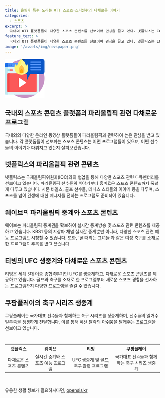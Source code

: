 ```yaml
---
title: 올림픽 특수 노리는 OTT 스포츠·스타선수의 다채로운 이야기
categories:
  - 스포츠
excerpt: >
  국내외 OTT 플랫폼들이 다양한 스포츠 콘텐츠를 선보이며 관심을 끌고 있다. 넷플릭스는 IOC와 협업하여 올림픽 스타들의 다큐멘터리를 공개했고, 웨이브는 한일전을 포함한 다채로운 스포츠 중계권을 확보했다. 또한 티빙과 쿠팡플레이도 UFC 생중계와 축구 시리즈를 통해 강력한 콘텐츠를 선보이며 관람객들의 이목을 사로잡고 있다. 이러한 OTT 플랫폼들은 올림픽 기간 동안 다채로운 스포츠 경기와 예능 프로그램을 통해 관객들에게 풍성한 즐거움을 선사할 예정이다.
feature_text: >
  국내외 OTT 플랫폼들이 다양한 스포츠 콘텐츠를 선보이며 관심을 끌고 있다. 넷플릭스는 IOC와 협업하여 올림픽 스타들의 다큐멘터리를 공개했고, 웨이브는 한일전을 포함한 다채로운 스포츠 중계권을 확보했다. 또한 티빙과 쿠팡플레이도 UFC 생중계와 축구 시리즈를 통해 강력한 콘텐츠를 선보이며 관람객들의 이목을 사로잡고 있다. 이러한 OTT 플랫폼들은 올림픽 기간 동안 다채로운 스포츠 경기와 예능 프로그램을 통해 관객들에게 풍성한 즐거움을 선사할 예정이다.
image: '/assets/img/newspaper.png'
---
```


<p><img src="/assets/img/news.png" alt="rentncar 속보" /></p>

<h2 data-ke-size="size26">국내외 스포츠 콘텐츠 플랫폼의 파리올림픽 관련 다채로운 프로그램</h2>

<p data-ke-size="size16">국내외의 다양한 온라인 동영상 플랫폼들이 파리올림픽과 관련하여 높은 관심을 받고 있습니다. 각 플랫폼들이 선보이는 스포츠 콘텐츠는 어떤 프로그램들이 있으며, 어떤 선수들의 이야기가 다뤄지고 있는지 살펴보겠습니다.</p>

<h2 data-ke-size="size26">넷플릭스의 파리올림픽 관련 콘텐츠</h2>

<p data-ke-size="size16">넷플릭스는 국제올림픽위원회(IOC)와의 협업을 통해 다양한 스포츠 관련 다큐멘터리를 선보이고 있습니다. 파리올림픽 선수들의 이야기부터 흥미로운 스포츠 콘텐츠까지 폭넓게 다루고 있습니다. 시몬 바일스, 골프 선수들, 테니스 스타들의 이야기 등을 다루며, 스포츠를 넘어 인생에 대한 메시지를 전하는 프로그램도 준비되어 있습니다.</p>

<h2 data-ke-size="size26">웨이브의 파리올림픽 중계와 스포츠 콘텐츠</h2>

<p data-ke-size="size16">웨이브는 파리올림픽 중계권을 확보하여 실시간 중계방송 및 스포츠 관련 콘텐츠를 제공하고 있습니다. KBS1 등의 지상파 채널 실시간 중계뿐만 아니라, 다양한 스포츠 관련 예능 프로그램도 시청할 수 있습니다. 또한, '골 때리는 그녀들'과 같은 여성 축구를 소재로 한 프로그램도 주목을 받고 있습니다.</p>

<h2 data-ke-size="size26">티빙의 UFC 생중계와 다채로운 스포츠 콘텐츠</h2>

<p data-ke-size="size16">티빙은 세계 3대 이종 종합격투기인 UFC를 생중계하고, 다채로운 스포츠 콘텐츠를 제공하고 있습니다. 골프와 축구를 소재로 한 프로그램부터 새로운 스포츠 경험을 선사하는 프로그램까지 다양한 프로그램을 즐길 수 있습니다.</p>

<h2 data-ke-size="size26">쿠팡플레이의 축구 시리즈 생중계</h2>

<p data-ke-size="size16">쿠팡플레이는 국가대표 선수들과 함께하는 축구 시리즈를 생중계하며, 선수들의 일거수일투족을 생생하게 전달합니다. 이를 통해 예선 탈락의 아쉬움을 달래주는 프로그램을 선보이고 있습니다.</p>

<p data-ke-size="size16">&nbsp;</p>

<table>
    <tbody>
        <tr>
            <td style="text-align: center; height: 17px;"><b>넷플릭스</b></td>
            <td style="text-align: center; height: 17px;"><b>웨이브</b></td>
            <td style="text-align: center; height: 17px;"><b>티빙</b></td>
            <td style="text-align: center; height: 17px;"><b>쿠팡플레이</b></td>
        </tr>
        <tr>
            <td style="text-align: center; height: 17px;">다채로운 스포츠 콘텐츠</td>
            <td style="text-align: center; height: 17px;">실시간 중계와 스포츠 예능 프로그램</td>
            <td style="text-align: center; height: 17px;">UFC 생중계 및 골프, 축구 관련 프로그램</td>
            <td style="text-align: center; height: 17px;">국가대표 선수들과 함께하는 축구 시리즈 생중계</td>
        </tr>
    </tbody>
</table>

<p data-ke-size="size16">&nbsp;</p>
유용한 생활 정보가 필요하시다면, <a href="https://opensis.kr" rel="dofollow">opensis.kr</a>


